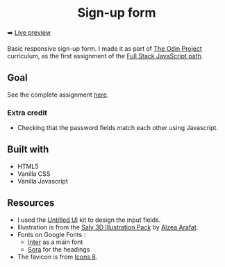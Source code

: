 <h1 align="center">Sign-up form</h1>

➡️ [Live preview](https://sheilajava.github.io/odin-projects-collection/fullstack-javascript/sign-up-form/index.html)

Basic responsive sign-up form. I made it as part of [The Odin Project](https://www.theodinproject.com/) curriculum, as the first assignment of the [Full Stack JavaScript path](https://www.theodinproject.com/paths/full-stack-javascript).

## Goal


See the complete assignment [here](https://www.theodinproject.com/lessons/node-path-intermediate-html-and-css-sign-up-form).

### Extra credit

- Checking that the password fields match each other using Javascript.

## Built with

- HTML5
- Vanilla CSS
- Vanilla Javascript

## Resources

- I used the [Untitled UI](https://www.untitledui.com/) kit to design the input fields.
- Illustration is from the [Saly 3D Illustration Pack](https://www.figma.com/community/file/890095002328610853) by [Alzea Arafat](https://www.instagram.com/alzearafat/).
- Fonts on Google Fonts :
    - [Inter](https://fonts.google.com/specimen/Inter?query=Inter) as a main font
    - [Sora](https://fonts.google.com/specimen/Sora?query=Sora) for the headings
- The favicon is from [Icons 8](https://icons8.com/).